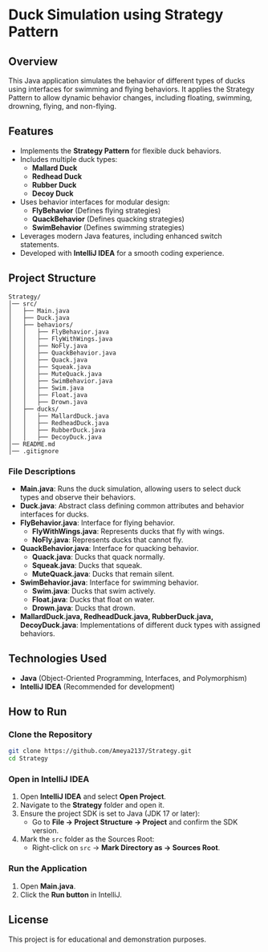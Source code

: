 # Duck Simulation using Strategy Pattern

## Overview
This Java application simulates the behavior of different types of ducks using interfaces for swimming and flying behaviors. It applies the Strategy Pattern to allow dynamic behavior changes, including floating, swimming, drowning, flying, and non-flying.

## Features
- Implements the **Strategy Pattern** for flexible duck behaviors.
- Includes multiple duck types:
  - **Mallard Duck**
  - **Redhead Duck**
  - **Rubber Duck**
  - **Decoy Duck**
- Uses behavior interfaces for modular design:
  - **FlyBehavior** (Defines flying strategies)
  - **QuackBehavior** (Defines quacking strategies)
  - **SwimBehavior** (Defines swimming strategies)
- Leverages modern Java features, including enhanced switch statements.
- Developed with **IntelliJ IDEA** for a smooth coding experience.

## Project Structure
```
Strategy/
│── src/
│   ├── Main.java
│   ├── Duck.java
│   ├── behaviors/
│   │   ├── FlyBehavior.java
│   │   ├── FlyWithWings.java
│   │   ├── NoFly.java
│   │   ├── QuackBehavior.java
│   │   ├── Quack.java
│   │   ├── Squeak.java
│   │   ├── MuteQuack.java
│   │   ├── SwimBehavior.java
│   │   ├── Swim.java
│   │   ├── Float.java
│   │   ├── Drown.java
│   ├── ducks/
│   │   ├── MallardDuck.java
│   │   ├── RedheadDuck.java
│   │   ├── RubberDuck.java
│   │   ├── DecoyDuck.java
│── README.md
│── .gitignore
```

### File Descriptions
- **Main.java**: Runs the duck simulation, allowing users to select duck types and observe their behaviors.
- **Duck.java**: Abstract class defining common attributes and behavior interfaces for ducks.
- **FlyBehavior.java**: Interface for flying behavior.
  - **FlyWithWings.java**: Represents ducks that fly with wings.
  - **NoFly.java**: Represents ducks that cannot fly.
- **QuackBehavior.java**: Interface for quacking behavior.
  - **Quack.java**: Ducks that quack normally.
  - **Squeak.java**: Ducks that squeak.
  - **MuteQuack.java**: Ducks that remain silent.
- **SwimBehavior.java**: Interface for swimming behavior.
  - **Swim.java**: Ducks that swim actively.
  - **Float.java**: Ducks that float on water.
  - **Drown.java**: Ducks that drown.
- **MallardDuck.java, RedheadDuck.java, RubberDuck.java, DecoyDuck.java**: Implementations of different duck types with assigned behaviors.

## Technologies Used
- **Java** (Object-Oriented Programming, Interfaces, and Polymorphism)
- **IntelliJ IDEA** (Recommended for development)

## How to Run
### Clone the Repository
```sh
git clone https://github.com/Ameya2137/Strategy.git
cd Strategy
```

### Open in IntelliJ IDEA
1. Open **IntelliJ IDEA** and select **Open Project**.
2. Navigate to the **Strategy** folder and open it.
3. Ensure the project SDK is set to Java (JDK 17 or later):
   - Go to **File → Project Structure → Project** and confirm the SDK version.
4. Mark the `src` folder as the Sources Root:
   - Right-click on `src` → **Mark Directory as → Sources Root**.

### Run the Application
1. Open **Main.java**.
2. Click the **Run button** in IntelliJ.

## License
This project is for educational and demonstration purposes.

